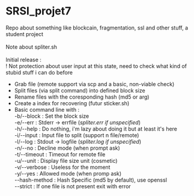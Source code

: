 # SRSI_projet7
Repo about something like blockcain, fragmentation, ssl and other stuff, a student project<br>
<br>
Note about spliter.sh<br>
<br>
 Initial release :<br>
  ! Not protection about user input at this state, need to check what kind of stubid stuff i can do before<br>
  * Grab file (remote support via scp and a basic, non-viable check)<br>
  * Split files (via split command) into defined block size<br>
  * Rename files with the coresponding hash (md5 or arg)<br>
  * Create a index for recovering (futur sticker.sh)<br>
  * Basic command line with :<br>
      -b/--block    : Set the block size<br>
      -e/--err      : Stderr -> errfile (*spliter.err if unspecified*)<br>
      -h/--help     : Do nothing, i'm lazy about doing it but at least it's here<br>
      -i/--input    : Input file to split (support n file/remote)<br>
      -l/--log      : Stdout -> logfile (*spliter.log if unspecified*)<br>
      -n/--no       : Decline mode (when prompt ask)<br>
      -t/--timeout  : Timeout for remote file <br>
      -u/--unit     : Display file size unit (cosmetic)<br>
      -v/--verbose  : Useless for the moment<br>
      -y/--yes      : Allowed mode (when promp ask)<br>
      --hash-method : Hash Specific (md5 by default), use openssl<br>
      --strict      : If one file is not present exit with error<br>
